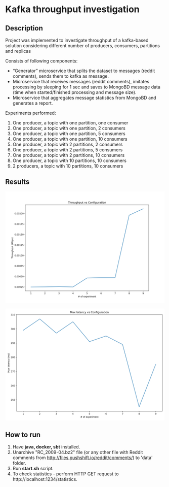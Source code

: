 # Kafka throughput investigation

## Description

Project was implemented to investigate throughput of a kafka-based solution considering different number of producers, consumers, partitions  and replicas

Consists of following components:
- “Generator” microservice that splits the dataset to messages (reddit comments), sends them to kafka as message. 
- Microservice that receives messages (reddit comments), imitates processing by sleeping for 1 sec and saves to MongoBD message data (time when started/finished processing and message size).
- Microservice that aggregates message statistics from MongoBD and generates a report.

Experiments performed:
1. One producer, a topic with one partition, one consumer
2. One producer, a topic with one partition, 2 consumers
3. One producer, a topic with one partition, 5 consumers
4. One producer, a topic with one partition, 10 consumers
5. One producer, a topic with 2 partitions, 2 consumers
6. One producer, a topic with 2 partitions, 5 consumers
7. One producer, a topic with 2 partitions, 10 consumers
8. One producer, a topic with 10 partitions, 10 consumers
9. 2 producers, a topic with 10 partitions, 10 consumers

## Results
![Throughput vs Configuration](./graphs/throughput_vs_config.png)

![Max latency vs Configuration](./graphs/maxlatency_vs_config.png)

## How to run 
1. Have **java, docker, sbt** installed.
2. Unarchive "RC_2009-04.bz2" file (or any other file with Reddit comments from http://files.pushshift.io/reddit/comments/) to 'data' folder.
3. Run **start.sh** script.
4. To check statistics - perform HTTP GET request to http://localhost:1234/statistics.
